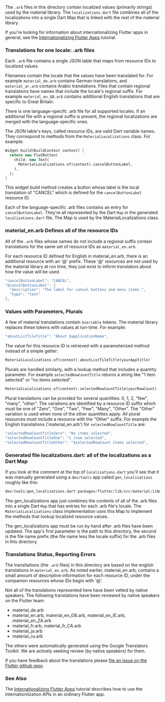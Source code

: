 The `.arb` files in this directory contain localized values (primarily strings) used by the material library.  The `localizations.dart` file combines all of the localizations into a single Dart Map that is linked with the rest of the material library.

If you're looking for information about internationalizing Flutter apps in general, see the [Internationalizing Flutter Apps](https://flutter.io/tutorials/internationalization/) tutorial.


### Translations for one locale: .arb files

Each `.arb` file contains a single JSON table that maps from resource IDs to localized values.

Filenames contain the locale that the values have been translated for. For example `material_de.arb` contains German translations, and `material_ar.arb` contains Arabic translations. Files that contain regional translations have names that include the locale's regional suffix. For example `material_en_GB.arb` contains additional English translations that are specific to Great Britain.

There is one language-specifc .arb file for all supported locales. If an additional file with a regional suffix is present, the regional localizations are merged with the language-specific ones.

The JSON table's keys, called resource IDs, are valid Dart variable names. They correspond to methods from the `MaterialLocalizations` class. For example:

```dart
Widget build(BuildContext context) {
  return new FlatButton(
    child: new Text(
      MaterialLocalizations.of(context).cancelButtonLabel,
    ),
  );
}
```

This widget build method creates a button whose label is the local translation of "CANCEL" which is defined for the `cancelButtonLabel` resource ID.

Each of the language-specific .arb files contains an entry for `cancelButtonLabel`. They're all represented by the Dart `Map` in the generated `localizations.dart` file. The Map is used by the MaterialLocalizations class.


### material_en.arb Defines all of the resource IDs

All of the `.arb` files whose names do not include a regional suffix contain translations for the same set of resource IDs as `material_en.arb`.

For each resource ID defined for English in material_en.arb, there is an additional resource with an '@' prefix. These '@' resources are not used by the material library at run time, they just exist to inform translators about how the value will be used.

```dart
"cancelButtonLabel": "CANCEL",
"@cancelButtonLabel": {
  "description": "The label for cancel buttons and menu items.",
  "type": "text"
},
```


### Values with Parameters, Plurals

A few of material translations contain `$variable` tokens. The material library replaces these tokens with values at run-time. For example:

```dart
"aboutListTileTitle": "About $applicationName",
```

The value for this resource ID is retrieved with a parameterized method instead of a simple getter:

```dart
MaterialLocalizations.of(context).aboutListTileTitle(yourAppTitle)
```

Plurals are handled similarly, with a lookup method that includes a quantity parameter. For example `selectedRowCountTitle` returns a string like "1 item selected" or "no items selected".

```dart
MaterialLocalizations.of(context).selectedRowCountTitle(yourRowCount)
```

Plural translations can be provided for several quantities: 0, 1, 2, "few", "many", "other". The variations are identified by a resource ID suffix which must be one of "Zero", "One", "Two", "Few", "Many", "Other". The "Other" variation is used when none of the other quantities apply. All plural resources must include a resource with the "Other" suffix. For example the English translations ('material_en.arb') for `selectedRowCountTitle` are:

```dart
"selectedRowCountTitleZero": "No items selected",
"selectedRowCountTitleOne": "1 item selected",
"selectedRowCountTitleOther": "$selectedRowCount items selected",
```
### Generated file localizations.dart: all of the localizations as a Dart Map

If you look at the comment at the top of `localizations.dart` you'll see that it was manually generated using a `dev/tools` app called `gen_localizations` roughly like this:

```dart
dev/tools/gen_localizations.dart packages/flutter/lib/src/material/i18n material
```

The gen_localizations app just combines the contents of all of the .arb files into a single Dart `Map` that has entries for each .arb file's locale. The `MaterialLocalizations` class implementation uses this Map to implement the methods that lookup localized resource values.

The gen_localizations app must be run by hand after .arb files have been updated. The app's first parameter is the path to this directory, the second is the file name prefix (the file name less the locale suffix) for the .arb files in this directory.


### Translations Status, Reporting Errors

The transltations (the `.arb` files) in this directory are based on the english translations in `material_en.arb`. As noted earlier, material_en.arb, contains a small amount of descriptive information for each resource ID, under the companion resources whose IDs begin with '@'.

Not all of the translations represented here have been vetted by native speakers. The following translations have been reviewed by native speakers on the Flutter team:

*  material_de.arb
*  material_en.arb, material_en_GB.arb, material_en_IE.arb, material_en_ZA.arb
*  material_fr.arb, material_fr_CA.arb
*  material_ja.arb
*  material_ru.arb

The others were automatically generated using the Google Translators Toolkit. We are actively seeking review (by native speakers) for them.

If you have feedback about the translations please [file an issue on the Flutter github repo](https://github.com/flutter/flutter/issues/new).


### See Also

The [Internationalizing Flutter Apps](https://flutter.io/tutorials/internationalization/) tutorial describes how to use the internationlization APIs in an ordinary Flutter app.
